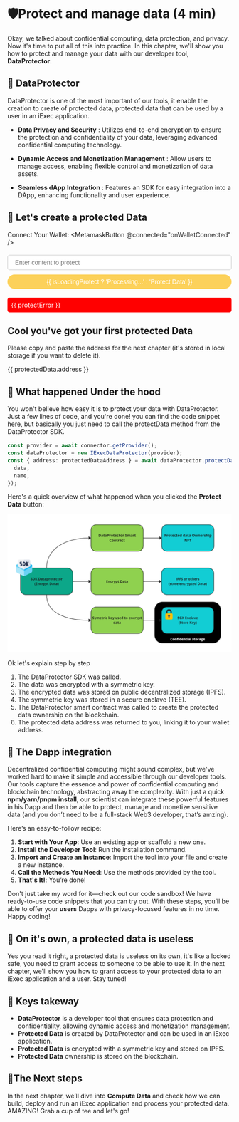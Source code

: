 # 🛡️Protect and manage data (4 min)

Okay, we talked about confidential computing, data protection, and privacy. Now
it's time to put all of this into practice. In this chapter, we'll show you how
to protect and manage your data with our developer tool, **DataProtector**.

## 🧩 DataProtector

DataProtector is one of the most important of our tools, it enable the creation
to create of protected data, protected data that can be used by a user in an
iExec application.

- **Data Privacy and Security** : Utilizes end-to-end encryption to ensure the
  protection and confidentiality of your data, leveraging advanced confidential
  computing technology.

- **Dynamic Access and Monetization Management** : Allow users to manage access,
  enabling flexible control and monetization of data assets.

- **Seamless dApp Integration** : Features an SDK for easy integration into a
  DApp, enhancing functionality and user experience.

## 🧩 Let's create a protected Data

<script setup>
import { ref, watch } from 'vue';
import { IExecDataProtectorCore } from '@iexec/dataprotector';
import MetamaskButton from '../../components/MetamaskButton.vue';

const web3Provider = ref(null);
const isWalletConnected = ref(false);
const protectedData = ref(localStorage.getItem('protectedDataAddress') ? { address: localStorage.getItem('protectedDataAddress') } : null);
const authorizedApp = ref('');
const contentToProtect = ref('');
const isLoadingProtect = ref(false);
const isLoadingGrant = ref(false);
const protectError = ref(null);
const grantError = ref(null);

const onWalletConnected = (provider) => {
  web3Provider.value = provider;
  isWalletConnected.value = true;
};

const protectData = async () => {
  try {
    if (!web3Provider.value) throw new Error('Wallet not connected');
    if (!contentToProtect.value) throw new Error('Content is empty');
    isLoadingProtect.value = true;
    protectError.value = null;
    const dataProtectorCore = new IExecDataProtectorCore(web3Provider.value,{
    iexecOptions: {
      smsURL: "https://sms.scone-debug.v8-bellecour.iex.ec",
    },
  });
    protectedData.value = await dataProtectorCore.protectData({
      data: {
        content: contentToProtect.value,  
      },
      name: 'helloworld',
    });
  } catch (error) {
    protectError.value = error.message;
    console.error('Error protecting data:', error);
  } finally {
    isLoadingProtect.value = false;
  }
};

// Watch the protectedData and save the address to local storage
watch(protectedData, (newValue) => {
  if (newValue) {
    localStorage.setItem('protectedDataAddress', newValue.address);
  }
});

</script>

Connect Your Wallet: <MetamaskButton @connected="onWalletConnected" />

<div class="form-container">
  <input v-model="contentToProtect" placeholder="Enter content to protect" />
  <button @click="protectData" :disabled="!isWalletConnected || isLoadingProtect">
    {{ isLoadingProtect ? 'Processing...' : 'Protect Data' }}
  </button>
  <div v-if="protectError" class="error">{{ protectError }}</div>
</div>

<div v-if="protectedData">
  <h2>Cool you've got your first protected Data</h2>
  <p>Please copy and paste the address for the next chapter (it's stored in local storage if you want to delete it).</p>
  <p>{{ protectedData.address }}</p>
</div>

<style scoped>
button {
  background-color: #fcd15a;
  color: white;
  padding: 8px 16px;
  font-size: 14px;
  border: none;
  border-radius: 20px;
  cursor: pointer;
}

button:hover {
  background-color: #e3b94d;
}

button:disabled {
  background-color: #888;
  cursor: not-allowed;
}

.form-container {
  margin-top: 20px;
  display: flex;
  flex-direction: column;
  gap: 10px;
}

input {
  padding: 8px 16px;
  font-size: 14px;
  border: 1px solid #ccc;
  border-radius: 5px;
  outline: none;
}

input:focus {
  border-color: #fcd15a;
}

.error {
  color: white;
  background-color: red;
  padding: 8px;
  margin-top: 10px;
  border-radius: 5px;
}
</style>

## 🧩 What happened Under the hood

You won't believe how easy it is to protect your data with DataProtector. Just a
few lines of code, and you're done! you can find the code snippet
[here](https://codesandbox.io/p/github/iExecBlockchainComputing/dataprotector-sandbox/main?file=%2Fsrc%2Fmain.tsx%3A18%2C7&preventWorkspaceRedirect=true),
but basically you just need to call the protectData method from the
DataProtector SDK.

```typescript
const provider = await connector.getProvider();
const dataProtector = new IExecDataProtector(provider);
const { address: protectedDataAddress } = await dataProtector.protectData({
  data,
  name,
});
```

Here's a quick overview of what happened when you clicked the **Protect Data**
button:

![alt text](/assets/hello-world/dataprotector.png)

Ok let's explain step by step

1. The DataProtector SDK was called.
2. The data was encrypted with a symmetric key.
3. The encrypted data was stored on public decentralized storage (IPFS).
4. The symmetric key was stored in a secure enclave (TEE).
5. The DataProtector smart contract was called to create the protected data
   ownership on the blockchain.
6. The protected data address was returned to you, linking it to your wallet
   address.

## 🧩 The Dapp integration

Decentralized confidential computing might sound complex, but we've worked hard
to make it simple and accessible through our developer tools. Our tools capture
the essence and power of confidential computing and blockchain technology,
abstracting away the complexity. With just a quick **npm/yarn/pnpm install**,
our scientist can integrate these powerful features in his Dapp and then be able
to protect, manage and monetize sensitive data (and you don’t need to be a
full-stack Web3 developer, that’s amzing).

Here’s an easy-to-follow recipe:

1. **Start with Your App**: Use an existing app or scaffold a new one.
2. **Install the Developer Tool**: Run the installation command.
3. **Import and Create an Instance**: Import the tool into your file and create
   a new instance.
4. **Call the Methods You Need**: Use the methods provided by the tool.
5. **That's It!**: You’re done!

Don't just take my word for it—check out our code sandbox! We have ready-to-use
code snippets that you can try out. With these steps, you’ll be able to offer
your **users** Dapps with privacy-focused features in no time. Happy coding!

## 🧩 On it's own, a protected data is useless

Yes you read it right, a protected data is useless on its own, it's like a
locked safe, you need to grant access to someone to be able to use it. In the
next chapter, we'll show you how to grant access to your protected data to an
iExec application and a user. Stay tuned!

## 🧩 Keys takeway

- **DataProtector** is a developer tool that ensures data protection and
  confidentiality, allowing dynamic access and monetization management.
- **Protected Data** is created by DataProtector and can be used in an iExec
  application.
- **Protected Data** is encrypted with a symmetric key and stored on IPFS.
- **Protected Data** ownership is stored on the blockchain.

## 💫The Next steps

In the next chapter, we’ll dive into **Compute Data** and check how we can
build, deploy and run an iExec application and process your protected data.
AMAZING! Grab a cup of tee and let's go!
